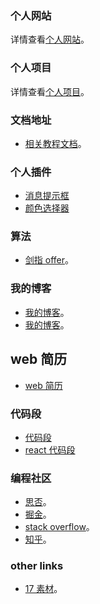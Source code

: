 ### 个人网站

详情查看[个人网站](https://www.eveningwater.com/)。

### 个人项目

详情查看[个人项目](https://www.eveningwater.com/my-web-projects/home/)。

### 文档地址

- [相关教程文档](https://www.eveningwater.com/docs/index.html)。

### 个人插件

- [消息提示框](https://eveningwater.github.io/ew-message/)
- [颜色选择器](https://eveningwater.github.io/ew-color-picker/)

### 算法

- [剑指 offer](https://eveningwater.github.io/to-offer/)。

### 我的博客

- [我的博客](https://eveningwater.github.io/)。
- [我的博客](https://www.cnblogs.com/eveningwater/)。

## web 简历

- [web 简历](https://www.eveningwater.com/my-web-projects/vue/10/)

### 代码段

- [代码段](https://eveningwater.github.io/code-segment/#/)
- [react 代码段](https://eveningwater.github.io/code-segment-react/)

### 编程社区

- [思否](https://segmentfault.com/u/xishui_5ac9a340a5484)。
- [掘金](https://juejin.cn/user/4054654613988718)。
- [stack overflow](https://stackoverflow.com/users/10505577/eveningwater)。
- [知乎](https://www.zhihu.com/people/eveningwater)。

### other links

- [17 素材](https://www.17sucai.com/user/800544)。
